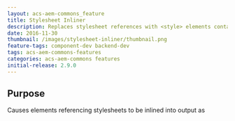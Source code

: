 ```yaml
---
layout: acs-aem-commons_feature
title: Stylesheet Inliner
description: Replaces stylesheet references with <style> elements containing their contents
date: 2016-11-30
thumbnail: /images/stylesheet-inliner/thumbnail.png
feature-tags: component-dev backend-dev
tags: acs-aem-commons-features
categories: acs-aem-commons features
initial-release: 2.9.0
---
```


## Purpose

Causes <link> elements referencing stylesheets to be inlined into output as <style> elements.  This is helpful when a page is to be used as an email, where external stylesheet references aren't often supported by email clients.  

Works for clientlibs and static resources. Links found in <head> will be added at the beginning of <body>, whereas those found in <body> will be added where they're found.

## How to Use

Add a Sling rewriter configuration node (example below) that includes the `inline-css` transformer type to you project. Requests with the "inline-css" selector will have their styles inlined.


### Note

This re-writer does **NOT** support

* URIs embedded in CSS or JavaScript
* Relative URIs, e.g. `etc/clientlibs/mysite/styles.css`
* URIs including a scheme, e.g. `http://example.com/etc/clientlibs/mysite/styles.css` and `//example.com/etc/clientlibs/mysite/styles.css`
* ClientLibs included by Javascript (e.g. when leveraging the property channels)

## Rewriter Configuration Node

The easiest way to configure the rewriter pipline is just to copy `/libs/cq/config/rewriter/default` to a path inside your application, e.g. `/apps/myapp/config/rewriter/inline-css`. Note that the configuration node *must* be inside a four-level path that ends in `config/rewriter`.

To validate that your configuration was successful, look at the Sling Rewriter tab in the OSGi Web Console.

	/apps/myapp/config/rewriter/inline-css.xml

{% highlight xml %}
<?xml version="1.0" encoding="UTF-8"?>
<jcr:root xmlns:sling="http://sling.apache.org/jcr/sling/1.0" xmlns:jcr="http://www.jcp.org/jcr/1.0"
    jcr:primaryType="sling:Folder"
    contentTypes="[text/html]"
    enabled="{Boolean}true"
    generatorType="htmlparser"
    order="{Long}1"
    serializerType="htmlwriter"
    transformerTypes="[linkchecker,inline-css]"/>
{% endhighlight %}        

> Other transformers may or may not be necessary. Please refer to the default configuration at `/libs/cq/config/rewriter/default` to see the default set of transformers.

